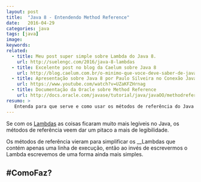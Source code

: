 ```yaml
---
layout: post
title:  "Java 8 - Entendendo Method Reference"
date:   2016-04-29
categories: java
tags: [java]
image: 
keywords:
related:
  - title: Meu post super simple sobre Lambda do Java 8.
    url: http://suelengc.com/2016/java-8-lambdas
  - title: Excelente post no blog da Caelum sobre Java 8 
    url: http://blog.caelum.com.br/o-minimo-que-voce-deve-saber-de-java-8/
  - title: Apresentação sobre Java 8 por Paulo Silveira no Conexão Java 2014
    url: https://www.youtube.com/watch?v=UZaKFZHrnag
  - title: Documentação da Oracle sobre Method Reference
    url: http://docs.oracle.com/javase/tutorial/java/javaOO/methodreferences.html
resumo: >
   Entenda para que serve e como usar os métodos de referência do Java 8. Veja também meu <a href='https://www.youtube.com/watch?v=BPootnK8taE' target='_blank'>vídeo sobre Method Reference</a> no meu canal do YouTube.  
---
```


Se com os [Lambdas](http://suelengc.com/2016/java-8-lambdas) as coisas ficaram muito mais legíveis no Java, os métodos de referência veem dar um pitaco a mais de legibilidade.

Os métodos de referência vieram para simplificar os __Lambdas que contém apenas uma linha de execução, então ao invés de escrevermos o Lambda escrevemos de uma forma ainda mais simples. 

## #ComoFaz?




